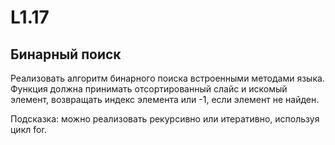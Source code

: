 # L1.17

## Бинарный поиск
Реализовать алгоритм бинарного поиска встроенными методами языка. 
Функция должна принимать отсортированный слайс и искомый элемент,
возвращать индекс элемента или -1, если элемент не найден.

Подсказка: можно реализовать рекурсивно или итеративно, используя цикл for.
